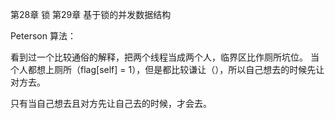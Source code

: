 第28章 锁
第29章 基于锁的并发数据结构

Peterson 算法：

看到过一个比较通俗的解释，把两个线程当成两个人，临界区比作厕所坑位。
当个人都想上厕所（flag[self] = 1），但是都比较谦让（），所以自己想去的时候先让对方去。

只有当自己想去且对方先让自己去的时候，才会去。
